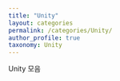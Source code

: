 ```yaml
---
title: "Unity"
layout: categories
permalink: /categories/Unity/
author_profile: true
taxonomy: Unity
---
```

Unity 모음
